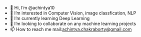 - 👋 Hi, I’m @achintya10
- 👀 I’m interested in Computer Vision, image classfication, NLP
- 🌱 I’m currently learning Deep Learning
- 💞️ I’m looking to collaborate on any machine learning projects
- 📫 How to reach me mail:achintya.chakraborty@gmail.com

<!---
achintya10/achintya10 is a ✨ special ✨ repository because its `README.md` (this file) appears on your GitHub profile.
You can click the Preview link to take a look at your changes.
--->
